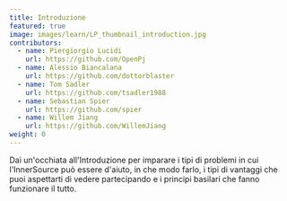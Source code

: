 ```yaml
---
title: Introduzione
featured: true
image: images/learn/LP_thumbnail_introduction.jpg
contributors:
  - name: Piergiorgio Lucidi
    url: https://github.com/OpenPj
  - name: Alessio Biancalana
    url: https://github.com/dottorblaster
  - name: Tom Sadler
    url: https://github.com/tsadler1988
  - name: Sebastian Spier
    url: https://github.com/spier
  - name: Willem Jiang
    url: https://github.com/WillemJiang
weight: 0
---
```


Dai un'occhiata all'Introduzione per imparare i tipi di problemi in cui l'InnerSource può essere d'aiuto, in che modo farlo, i tipi di vantaggi che puoi aspettarti di vedere partecipando e i principi basilari che fanno funzionare il tutto.
<!--- This file autogenerated from https://github.com/InnerSourceCommons/InnerSourceLearningPath/blob/master/scripts -->